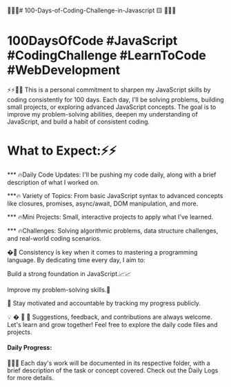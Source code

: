  🎯🎯🎯# 100-Days-of-Coding-Challenge-in-Javascript 🟨 🧑‍💻📜
# 100DaysOfCode #JavaScript #CodingChallenge #LearnToCode #WebDevelopment
 ⚡⚡🧗‍♀️ This is a personal commitment to sharpen my JavaScript skills by coding consistently for 100 days.
 Each day, I'll be solving problems, building small projects, or exploring advanced JavaScript concepts. 
 The goal is to improve my problem-solving abilities, deepen my understanding of JavaScript, and build a habit of consistent coding.


# What to Expect:⚡⚡
*** 🔥Daily Code Updates: I'll be pushing my code daily, along with a brief description of what I worked on.

***🔥 Variety of Topics: From basic JavaScript syntax to advanced concepts like closures, promises, async/await, DOM manipulation, and more.

*** 🔥Mini Projects: Small, interactive projects to apply what I've learned.

*** 🔥Challenges: Solving algorithmic problems, data structure challenges, and real-world coding scenarios.

�🤝  Consistency is key when it comes to mastering a programming language. By dedicating time every day, I aim to:

Build a strong foundation in JavaScript.📈📈

Improve my problem-solving skills.🌟 

🤝 Stay motivated and accountable by tracking my progress publicly.

💡 � 🤝 🤝 Suggestions, feedback, and contributions are always welcome. Let's learn and grow together!
Feel free to explore the daily code files and projects.

####  Daily Progress:
📂📂📂 Each day's work will be documented in its respective folder, with a brief description of the task or concept covered. Check out the Daily Logs for more details.










